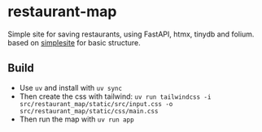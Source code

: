 # restaurant-map

Simple site for saving restaurants, using FastAPI, htmx, tinydb and folium. based on [simplesite](https://github.com/tataraba/simplesite/tree/main) for basic structure.

## Build

- Use `uv` and install with `uv sync`
- Then create the css with tailwind: `uv run tailwindcss -i src/restaurant_map/static/src/input.css -o src/restaurant_map/static/css/main.css` 
- Then run the map with `uv run app`


